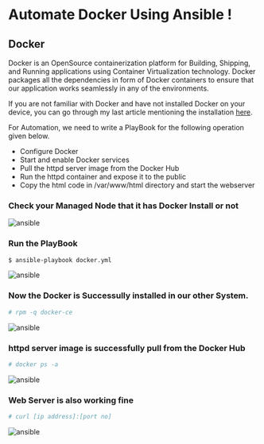 # Automate Docker Using Ansible !


## Docker
Docker is an OpenSource containerization platform for Building, Shipping, and Running applications using Container Virtualization technology. Docker packages all the dependencies in form of Docker containers to ensure that our application works seamlessly in any of the environments.

If you are not familiar with Docker and have not installed Docker on your device, you can go through my last article mentioning the installation  [here](https://hashnode.com/post/get-started-with-docker-ckhud2v3p01pyses11ply63rn).

For Automation, we need to write a PlayBook for the following operation given below.

* Configure Docker
* Start and enable Docker services
* Pull the httpd server image from the Docker Hub
* Run the httpd container and expose it to the public
* Copy the html code in /var/www/html directory and start the webserver

### Check your Managed Node that it has Docker Install or not

![ansible](https://github.com/mrsarthak001/Automation-using-Ansible-/blob/master/doc/docker1.jfif)

### Run the PlayBook

```sh
$ ansible-playbook docker.yml
```

![ansible](https://github.com/mrsarthak001/Automation-using-Ansible-/blob/master/doc/docker2.jfif)

### Now the Docker is Successully installed in our other System.


```sh
# rpm -q docker-ce
```

![ansible](https://github.com/mrsarthak001/Automation-using-Ansible-/blob/master/doc/docker6.jfif)


### httpd server image is successfully pull from the Docker Hub


```sh
# docker ps -a
```

![ansible](https://github.com/mrsarthak001/Automation-using-Ansible-/blob/master/doc/docker3.jfif)

### Web Server is also working fine
```sh
# curl [ip address]:[port no]
```


![ansible](https://github.com/mrsarthak001/Automation-using-Ansible-/blob/master/doc/docker4.jfif)


